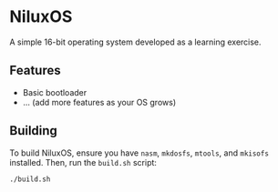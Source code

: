 # NiluxOS

A simple 16-bit operating system developed as a learning exercise.

## Features
* Basic bootloader
* ... (add more features as your OS grows)

## Building
To build NiluxOS, ensure you have `nasm`, `mkdosfs`, `mtools`, and `mkisofs` installed.
Then, run the `build.sh` script:

```bash
./build.sh